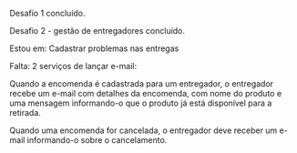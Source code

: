 Desafio 1 concluído.

Desafio 2 - gestão de entregadores concluído.

Estou em: Cadastrar problemas nas entregas

Falta:
2 serviços de lançar e-mail:

Quando a encomenda é cadastrada para um entregador, o entregador recebe um e-mail com detalhes da encomenda, com nome do produto e uma mensagem informando-o que o produto já está disponível para a retirada.

Quando uma encomenda for cancelada, o entregador deve receber um e-mail informando-o sobre o cancelamento.
